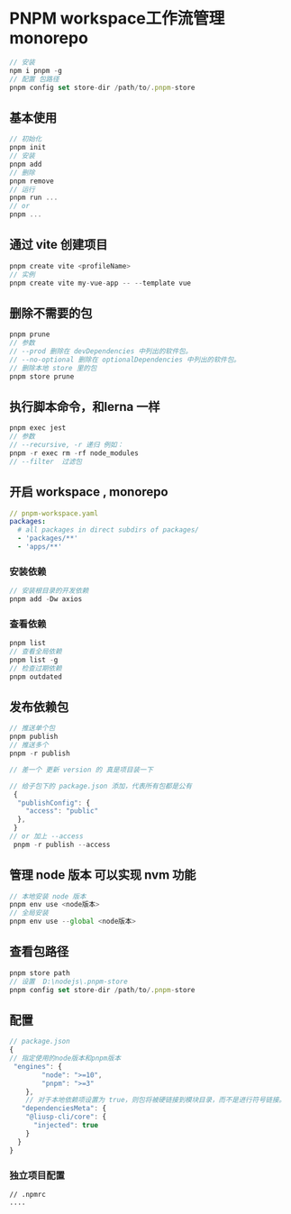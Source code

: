 # PNPM workspace工作流管理monorepo

```js
// 安装
npm i pnpm -g
// 配置 包路径
pnpm config set store-dir /path/to/.pnpm-store
```

## 基本使用

```js
// 初始化
pnpm init
// 安装 
pnpm add 
// 删除
pnpm remove
// 运行
pnpm run ... 
// or
pnpm ...
```

## 通过 vite 创建项目

```js
pnpm create vite <profileName> 
// 实例
pnpm create vite my-vue-app -- --template vue
```

## 删除不需要的包

```js
pnpm prune
// 参数
// --prod 删除在 devDependencies 中列出的软件包。
// --no-optional 删除在 optionalDependencies 中列出的软件包。
// 删除本地 store 里的包
pnpm store prune
```

## 执行脚本命令，和lerna 一样

```js
pnpm exec jest
// 参数
// --recursive, -r 递归 例如：
pnpm -r exec rm -rf node_modules
// --filter  过滤包 
```

## 开启 workspace , monorepo

```yaml
// pnpm-workspace.yaml
packages:
  # all packages in direct subdirs of packages/
  - 'packages/**'
  - 'apps/**'

```

### 安装依赖

```js
// 安装根目录的开发依赖
pnpm add -Dw axios
```

### 查看依赖

```js
pnpm list 
// 查看全局依赖
pnpm list -g
// 检查过期依赖
pnpm outdated
```

## 发布依赖包

```js
// 推送单个包
pnpm publish
// 推送多个
pnpm -r publish

// 差一个 更新 version 的 真是项目装一下

// 给子包下的 package.json 添加，代表所有包都是公有
 {
  "publishConfig": {
    "access": "public"
  },
 }
// or 加上 --access
 pnpm -r publish --access
```



## 管理 node 版本 可以实现 nvm 功能

```js
// 本地安装 node 版本
pnpm env use <node版本>
// 全局安装
pnpm env use --global <node版本>
```



## 查看包路径

```js
pnpm store path
// 设置  D:\nodejs\.pnpm-store
pnpm config set store-dir /path/to/.pnpm-store
```



## 配置

```js
// package.json
{
// 指定使用的node版本和pnpm版本
 "engines": {
        "node": ">=10",
        "pnpm": ">=3"
    },
    // 对于本地依赖项设置为 true，则包将被硬链接到模块目录，而不是进行符号链接。
   "dependenciesMeta": {
    "@liusp-cli/core": {
      "injected": true
    }
  }
}
```

### 独立项目配置

```
// .npmrc
....
```

